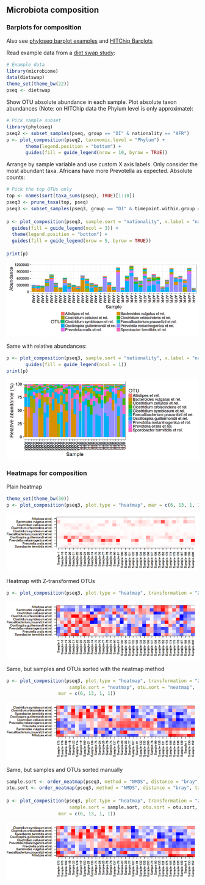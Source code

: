 ## Microbiota composition


### Barplots for composition

Also see [phyloseq barplot examples](http://joey711.github.io/phyloseq/plot_bar-examples.html) and [HITChip Barplots](Barplots.md)


Read example data from a [diet swap study](http://dx.doi.org/10.1038/ncomms7342):


```r
# Example data
library(microbiome)
data(dietswap)
theme_set(theme_bw(22))
pseq <- dietswap
```

Show OTU absolute abundance in each sample. Plot absolute taxon
abundances (Note: on HITChip data the Phylum level is only
approximate):


```r
# Pick sample subset
library(phyloseq)
pseq2 <- subset_samples(pseq, group == "DI" & nationality == "AFR")
p <- plot_composition(pseq2, taxonomic.level = "Phylum") +
       theme(legend.position = "bottom") +
       guides(fill = guide_legend(nrow = 10, byrow = TRUE))
```

Arrange by sample variable and use custom X axis labels. Only consider the most abundant taxa. Africans have more Prevotella as expected. Absolute counts:


```r
# Pick the top OTUs only
top <- names(sort(taxa_sums(pseq), TRUE)[1:10])
pseq3 <- prune_taxa(top, pseq)
pseq3 <- subset_samples(pseq3, group == "DI" & timepoint.within.group == 1)

p <- plot_composition(pseq3, sample.sort = "nationality", x.label = "nationality") +
  guides(fill = guide_legend(ncol = 3)) +
  theme(legend.position = "bottom") +
  guides(fill = guide_legend(nrow = 5, byrow = TRUE))

print(p)
```

![plot of chunk composition-example4](figure/composition-example4-1.png)


Same with relative abundances:


```r
p <- plot_composition(pseq3, sample.sort = "nationality", x.label = "nationality", transformation = "relative.abundance") +
       guides(fill = guide_legend(ncol = 1))
print(p)
```

![plot of chunk composition-example4b](figure/composition-example4b-1.png)



### Heatmaps for composition


Plain heatmap


```r
theme_set(theme_bw(30))
p <- plot_composition(pseq3, plot.type = "heatmap", mar = c(6, 13, 1, 1))
```

![plot of chunk composition-example5](figure/composition-example5-1.png)


Heatmap with Z-transformed OTUs


```r
p <- plot_composition(pseq3, plot.type = "heatmap", transformation = "Z-OTU", mar = c(6, 13, 1, 1))
```

![plot of chunk composition-example6](figure/composition-example6-1.png)


Same, but samples and OTUs sorted with the neatmap method


```r
p <- plot_composition(pseq3, plot.type = "heatmap", transformation = "Z-OTU",
       			       sample.sort = "neatmap", otu.sort = "neatmap",
			       mar = c(6, 13, 1, 1))
```

![plot of chunk composition-example7](figure/composition-example7-1.png)


Same, but samples and OTUs sorted manually


```r
sample.sort <- order_neatmap(pseq3, method = "NMDS", distance = "bray", target = "sites", first = NULL) 
otu.sort <- order_neatmap(pseq3, method = "NMDS", distance = "bray", target = "species", first = NULL)

p <- plot_composition(pseq3, plot.type = "heatmap", transformation = "Z-OTU",
       			       sample.sort = sample.sort, otu.sort = otu.sort,
			       mar = c(6, 13, 1, 1))
```

![plot of chunk composition-example8](figure/composition-example8-1.png)



